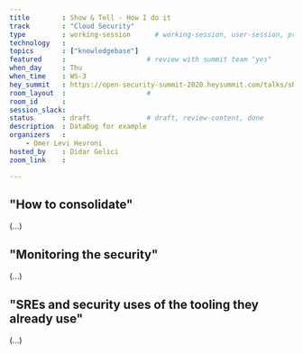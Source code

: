 ```yaml
---
title        : Show & Tell - How I do it 
track        : "Cloud Security"
type         : working-session      # working-session, user-session, product-session
technology   :
topics       : ["knowledgebase"]
featured     :                    # review with summit team "yes"
when_day     : Thu
when_time    : WS-3
hey_summit   : https://open-security-summit-2020.heysummit.com/talks/show-tell-how-i-do-it-5pm-bst/
room_layout  :                    #
room_id      :
session_slack: 
status       : draft              # draft, review-content, done
description  : DataDog for example
organizers   :
    - Omer Levi Hevroni
hosted_by    : Didar Gelici
zoom_link    : 

---
```




## "How to consolidate"

(...)

## "Monitoring the security"

(...)

## "SREs and security uses of the tooling they already use"

(...)

